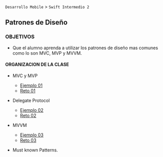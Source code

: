 `Desarrollo Mobile` > `Swift Intermedio 2` 

## Patrones de Diseño

### OBJETIVOS 

- Que el alumno aprenda a utilizar los patrones de diseño mas comunes como lo son MVC, MVP y MVVM. 

#### ORGANIZACION DE LA CLASE 

- MVC y MVP

	- [Ejemplo 01](Ejemplo-01)
	- [Reto 01](Reto-01)

- Delegate Protocol

	- [Ejemplo 02](Ejemplo-02)
	- [Reto 02](Reto-02)

- MVVM

	- [Ejemplo 03](Ejemplo-03)
	- [Reto 03](Reto-03)

- Must known Patterns.